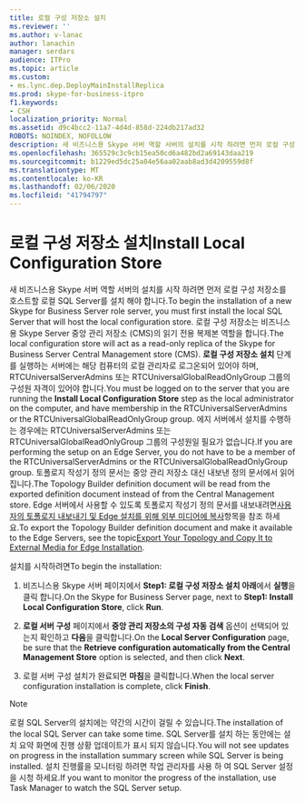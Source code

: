 ```yaml
---
title: 로컬 구성 저장소 설치
ms.reviewer: ''
ms.author: v-lanac
author: lanachin
manager: serdars
audience: ITPro
ms.topic: article
ms.custom:
- ms.lync.dep.DeployMainInstallReplica
ms.prod: skype-for-business-itpro
f1.keywords:
- CSH
localization_priority: Normal
ms.assetid: d9c4bcc2-11a7-4d4d-858d-224db217ad32
ROBOTS: NOINDEX, NOFOLLOW
description: 새 비즈니스용 Skype 서버 역할 서버의 설치를 시작 하려면 먼저 로컬 구성 저장소를 호스트할 로컬 SQL Server를 설치 해야 합니다. 로컬 구성 저장소는 비즈니스용 Skype Server 중앙 관리 저장소 (CMS)의 읽기 전용 복제본 역할을 합니다.
ms.openlocfilehash: 365529c3c9cb15ea50cd6a482bd2a69143daa219
ms.sourcegitcommit: b1229ed5dc25a04e56aa02aab8ad3d4209559d8f
ms.translationtype: MT
ms.contentlocale: ko-KR
ms.lasthandoff: 02/06/2020
ms.locfileid: "41794797"
---
```

# <a name="install-local-configuration-store"></a><span data-ttu-id="2d349-104">로컬 구성 저장소 설치</span><span class="sxs-lookup"><span data-stu-id="2d349-104">Install Local Configuration Store</span></span>

<span data-ttu-id="2d349-105">새 비즈니스용 Skype 서버 역할 서버의 설치를 시작 하려면 먼저 로컬 구성 저장소를 호스트할 로컬 SQL Server를 설치 해야 합니다.</span><span class="sxs-lookup"><span data-stu-id="2d349-105">To begin the installation of a new Skype for Business Server role server, you must first install the local SQL Server that will host the local configuration store.</span></span> <span data-ttu-id="2d349-106">로컬 구성 저장소는 비즈니스용 Skype Server 중앙 관리 저장소 (CMS)의 읽기 전용 복제본 역할을 합니다.</span><span class="sxs-lookup"><span data-stu-id="2d349-106">The local configuration store will act as a read-only replica of the Skype for Business Server Central Management store (CMS).</span></span> <span data-ttu-id="2d349-107">**로컬 구성 저장소 설치** 단계를 실행하는 서버에는 해당 컴퓨터의 로컬 관리자로 로그온되어 있어야 하며, RTCUniversalServerAdmins 또는 RTCUniversalGlobalReadOnlyGroup 그룹의 구성원 자격이 있어야 합니다.</span><span class="sxs-lookup"><span data-stu-id="2d349-107">You must be logged on to the server that you are running the **Install Local Configuration Store** step as the local administrator on the computer, and have membership in the RTCUniversalServerAdmins or the RTCUniversalGlobalReadOnlyGroup group.</span></span> <span data-ttu-id="2d349-108">에지 서버에서 설치를 수행하는 경우에는 RTCUniversalServerAdmins 또는 RTCUniversalGlobalReadOnlyGroup 그룹의 구성원일 필요가 없습니다.</span><span class="sxs-lookup"><span data-stu-id="2d349-108">If you are performing the setup on an Edge Server, you do not have to be a member of the RTCUniversalServerAdmins or the RTCUniversalGlobalReadOnlyGroup group.</span></span> <span data-ttu-id="2d349-109">토폴로지 작성기 정의 문서는 중앙 관리 저장소 대신 내보낸 정의 문서에서 읽어 집니다.</span><span class="sxs-lookup"><span data-stu-id="2d349-109">The Topology Builder definition document will be read from the exported definition document instead of from the Central Management store.</span></span> <span data-ttu-id="2d349-110">Edge 서버에서 사용할 수 있도록 토폴로지 작성기 정의 문서를 내보내려면[사용자의 토폴로지 내보내기 및 Edge 설치를 위해 외부 미디어에 복사](https://technet.microsoft.com/library/def9f416-c519-4a72-b242-7d3057d9c1fd.aspx)항목을 참조 하세요.</span><span class="sxs-lookup"><span data-stu-id="2d349-110">To export the Topology Builder definition document and make it available to the Edge Servers, see the topic[Export Your Topology and Copy It to External Media for Edge Installation](https://technet.microsoft.com/library/def9f416-c519-4a72-b242-7d3057d9c1fd.aspx).</span></span>

<span data-ttu-id="2d349-111">설치를 시작하려면</span><span class="sxs-lookup"><span data-stu-id="2d349-111">To begin the installation:</span></span>

1. <span data-ttu-id="2d349-112">비즈니스용 Skype 서버 페이지에서 **Step1: 로컬 구성 저장소 설치 아래**에서 **실행**을 클릭 합니다.</span><span class="sxs-lookup"><span data-stu-id="2d349-112">On the Skype for Business Server page, next to **Step1: Install Local Configuration Store**, click **Run**.</span></span>

2. <span data-ttu-id="2d349-113">**로컬 서버 구성** 페이지에서 **중앙 관리 저장소의 구성 자동 검색** 옵션이 선택되어 있는지 확인하고 **다음**을 클릭합니다.</span><span class="sxs-lookup"><span data-stu-id="2d349-113">On the **Local Server Configuration** page, be sure that the **Retrieve configuration automatically from the Central Management Store** option is selected, and then click **Next**.</span></span>

3. <span data-ttu-id="2d349-114">로컬 서버 구성 설치가 완료되면 **마침**을 클릭합니다.</span><span class="sxs-lookup"><span data-stu-id="2d349-114">When the local server configuration installation is complete, click **Finish**.</span></span>

> [!NOTE]
> <span data-ttu-id="2d349-115">로컬 SQL Server의 설치에는 약간의 시간이 걸릴 수 있습니다.</span><span class="sxs-lookup"><span data-stu-id="2d349-115">The installation of the local SQL Server can take some time.</span></span> <span data-ttu-id="2d349-116">SQL Server를 설치 하는 동안에는 설치 요약 화면에 진행 상황 업데이트가 표시 되지 않습니다.</span><span class="sxs-lookup"><span data-stu-id="2d349-116">You will not see updates on progress in the installation summary screen while SQL Server is being installed.</span></span> <span data-ttu-id="2d349-117">설치 진행률을 모니터링 하려면 작업 관리자를 사용 하 여 SQL Server 설정을 시청 하세요.</span><span class="sxs-lookup"><span data-stu-id="2d349-117">If you want to monitor the progress of the installation, use Task Manager to watch the SQL Server setup.</span></span>


